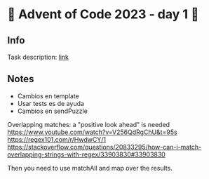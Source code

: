 # 🎄 Advent of Code 2023 - day 1 🎄

## Info

Task description: [link](https://adventofcode.com/2023/day/1)

## Notes

- Cambios en template
- Usar tests es de ayuda
- Cambios en sendPuzzle

Overlapping matches: a "positive look ahead" is needed
https://www.youtube.com/watch?v=V256QdRgChU&t=95s
https://regex101.com/r/HwdwCY/1
https://stackoverflow.com/questions/20833295/how-can-i-match-overlapping-strings-with-regex/33903830#33903830

Then you need to use matchAll and map over the results.
